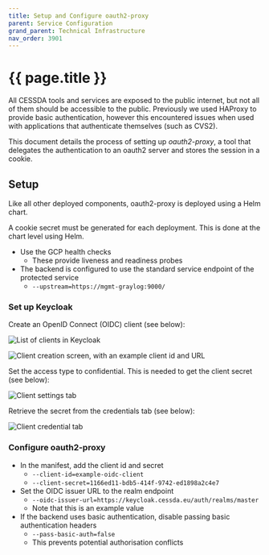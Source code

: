 ```yaml
---
title: Setup and Configure oauth2-proxy
parent: Service Configuration
grand_parent: Technical Infrastructure
nav_order: 3901
---
```


# {{ page.title }}

All CESSDA tools and services are exposed to the public internet, but not all of them should be accessible to the public.
Previously we used HAProxy to provide basic authentication, however this encountered issues when used with applications that
authenticate themselves (such as CVS2).

This document details the process of setting up *oauth2-proxy*,
a tool that delegates the authentication to an oauth2 server and stores the session in a cookie.

## Setup

Like all other deployed components, oauth2-proxy is deployed using a Helm chart.

A cookie secret must be generated for each deployment. This is done at the chart level using Helm.

- Use the GCP health checks
  - These provide liveness and readiness probes
- The backend is configured to use the standard service endpoint of the protected service
  - `--upstream=https://mgmt-graylog:9000/`

### Set up Keycloak

Create an OpenID Connect (OIDC) client (see below):

![List of clients in Keycloak](../images/keycloak-client-list.png)

![Client creation screen, with an example client id and URL](../images/keycloak-client-creation.png)

Set the access type to confidential. This is needed to get the client secret (see below):

![Client settings tab](../images/keycloak-client-settings.png)

Retrieve the secret from the credentials tab (see below):

![Client credential tab](../images/keycloak-client-secret.png)

### Configure oauth2-proxy

- In the manifest, add the client id and secret
  - `--client-id=example-oidc-client`
  - `--client-secret=1166ed11-bdb5-414f-9742-ed1898a2c4e7`
- Set the OIDC issuer URL to the realm endpoint
  - `--oidc-issuer-url=https://keycloak.cessda.eu/auth/realms/master`
  - Note that this is an example value
- If the backend uses basic authentication, disable passing basic authentication headers
  - `--pass-basic-auth=false`
  - This prevents potential authorisation conflicts
